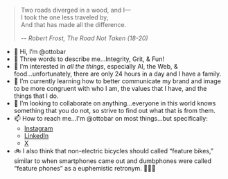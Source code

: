 > Two roads diverged in a wood, and I—<br>
> I took the one less traveled by,<br>
> And that has made all the difference.<br>
> 
> -- <cite>Robert Frost, _The Road Not Taken_ (18-20)</cite>

- 👋 Hi, I’m @ottobar
- 🤩 Three words to describe me...Integrity, Grit, & Fun!
- 👀 I’m interested in _all the things_, especially AI, the Web, & food...unfortunately, there are only 24 hours in a day and I have a family.
- 🌱 I’m currently learning how to better communicate my brand and image to be more congruent with who I am, the values that I have, and the things that I do.
- 💞️ I’m looking to collaborate on anything...everyone in this world knows something that you do not, so strive to find out what that is from them.
- 📫 How to reach me...I'm @ottobar on most things...but specifically:
  - [Instagram](https://www.instagram.com/ottobar/)
  - [LinkedIn](https://www.linkedin.com/in/ottobar/)
  - [X](https://x.com/ottobar/)
- 🚲 I also think that non-electric bicycles should called “feature bikes,” similar to when smartphones came out and dumbphones were called “feature phones” as a euphemistic retronym. 🤷🏻‍♂️
